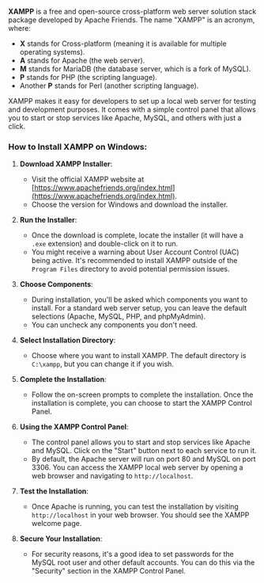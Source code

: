 **XAMPP** is a free and open-source cross-platform web server solution stack package developed by Apache Friends. The name "XAMPP" is an acronym, where:
- **X** stands for Cross-platform (meaning it is available for multiple operating systems).
- **A** stands for Apache (the web server).
- **M** stands for MariaDB (the database server, which is a fork of MySQL).
- **P** stands for PHP (the scripting language).
- Another **P** stands for Perl (another scripting language).

XAMPP makes it easy for developers to set up a local web server for testing and development purposes. It comes with a simple control panel that allows you to start or stop services like Apache, MySQL, and others with just a click.

### How to Install XAMPP on Windows:

1. **Download XAMPP Installer**:
   - Visit the official XAMPP website at [https://www.apachefriends.org/index.html](https://www.apachefriends.org/index.html).
   - Choose the version for Windows and download the installer.

2. **Run the Installer**:
   - Once the download is complete, locate the installer (it will have a `.exe` extension) and double-click on it to run.
   - You might receive a warning about User Account Control (UAC) being active. It's recommended to install XAMPP outside of the `Program Files` directory to avoid potential permission issues.

3. **Choose Components**:
   - During installation, you'll be asked which components you want to install. For a standard web server setup, you can leave the default selections (Apache, MySQL, PHP, and phpMyAdmin).
   - You can uncheck any components you don't need.

4. **Select Installation Directory**:
   - Choose where you want to install XAMPP. The default directory is `C:\xampp`, but you can change it if you wish.

5. **Complete the Installation**:
   - Follow the on-screen prompts to complete the installation. Once the installation is complete, you can choose to start the XAMPP Control Panel.

6. **Using the XAMPP Control Panel**:
   - The control panel allows you to start and stop services like Apache and MySQL. Click on the "Start" button next to each service to run it.
   - By default, the Apache server will run on port 80 and MySQL on port 3306. You can access the XAMPP local web server by opening a web browser and navigating to `http://localhost`.

7. **Test the Installation**:
   - Once Apache is running, you can test the installation by visiting `http://localhost` in your web browser. You should see the XAMPP welcome page.

8. **Secure Your Installation**:
   - For security reasons, it's a good idea to set passwords for the MySQL root user and other default accounts. You can do this via the "Security" section in the XAMPP Control Panel.
